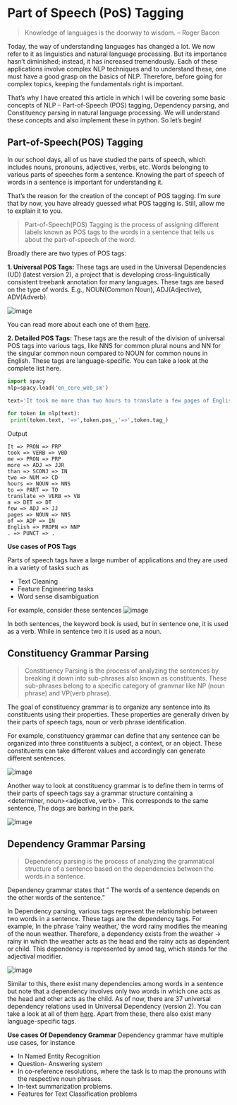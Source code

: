 # Part of Speech (PoS) Tagging

>Knowledge of languages is the doorway to wisdom. – Roger Bacon
                                                              
Today, the way of understanding languages has changed a lot. We now refer to it as linguistics and natural language processing. But its importance hasn’t diminished; instead, it has increased tremendously. Each of these applications involve complex NLP techniques and to understand these, one must have a good grasp on the basics of NLP. Therefore, before going for complex topics, keeping the fundamentals right is important.

That’s why I have created this article in which I will be covering some basic concepts of NLP – Part-of-Speech (POS) tagging, Dependency parsing, and Constituency parsing in natural language processing. We will understand these concepts and also implement these in python. So let’s begin!

## Part-of-Speech(POS) Tagging

In our school days, all of us have studied the parts of speech, which includes nouns, pronouns, adjectives, verbs, etc. Words belonging to various parts of speeches form a sentence. Knowing the part of speech of words in a sentence is important for understanding it.

That’s the reason for the creation of the concept of POS tagging. I’m sure that by now, you have already guessed what POS tagging is. Still, allow me to explain it to you.
> Part-of-Speech(POS) Tagging is the process of assigning different labels known as POS tags to the words in a sentence that tells us about the part-of-speech of the word.

Broadly there are two types of POS tags:

**1. Universal POS Tags:** 
These tags are used in the Universal Dependencies (UD) (latest version 2), a project that is developing cross-linguistically consistent treebank annotation for many languages. These tags are based on the type of words. E.g., NOUN(Common Noun), ADJ(Adjective), ADV(Adverb).

![image](https://user-images.githubusercontent.com/22586467/123293375-8d8eec80-d531-11eb-9d2b-6285ea3f07cf.png)

You can read more about each one of them [here](https://universaldependencies.org/u/pos/).

**2. Detailed POS Tags:** 
These tags are the result of the division of universal POS tags into various tags, like NNS for common plural nouns and NN for the singular common noun compared to NOUN for common nouns in English. These tags are language-specific. You can take a look at the complete list here.

```python
import spacy
nlp=spacy.load('en_core_web_sm')
 
text='It took me more than two hours to translate a few pages of English.'

for token in nlp(text):
 print(token.text, '=>',token.pos_,'=>',token.tag_)
 ```
 Output
 ```
 It => PRON => PRP
took => VERB => VBD
me => PRON => PRP
more => ADJ => JJR
than => SCONJ => IN
two => NUM => CD
hours => NOUN => NNS
to => PART => TO
translate => VERB => VB
a => DET => DT
few => ADJ => JJ
pages => NOUN => NNS
of => ADP => IN
English => PROPN => NNP
. => PUNCT => .
 ```

**Use cases of POS Tags**

Parts of speech tags have a large number of applications and they are used in a variety of tasks such as

- Text Cleaning
- Feature Engineering tasks
- Word sense disambiguation

For example, consider these sentences ![image](https://user-images.githubusercontent.com/22586467/123294728-be235600-d532-11eb-9559-e89624a13c57.png)

In both sentences, the keyword book is used, but in sentence one, it is used as a verb. While in sentence two it is used as a noun.

## Constituency Grammar Parsing

> Constituency Parsing is the process of analyzing the sentences by breaking it down into sub-phrases also known as constituents. These sub-phrases belong to a specific category of grammar like NP (noun phrase) and VP(verb phrase).

The goal of constituency grammar is to organize any sentence into its constituents using their properties. These properties are generally driven by their parts of speech tags, noun or verb phrase identification.

For example, constituency grammar can define that any sentence can be organized into three constituents a subject, a context, or an object. These constituents can take different values and accordingly can generate different sentences.

![image](https://user-images.githubusercontent.com/22586467/123295442-57eb0300-d533-11eb-9337-d00d47f38173.png)

Another way to look at constituency grammar is to define them in terms of their parts of speech tags say a grammar structure containing a <determiner, noun><adjective, verb> <preposition determiner noun>. This corresponds to the same sentence, The dogs are barking in the park.

![image](https://user-images.githubusercontent.com/22586467/123295592-794bef00-d533-11eb-8f50-e15fd6657782.png)


## Dependency Grammar Parsing

> Dependency parsing is the process of analyzing the grammatical structure of a sentence based on the dependencies between the words in a sentence.
  

Dependency grammar states that ” The words of a sentence depends on the other words of the sentence.”

In Dependency parsing, various tags represent the relationship between two words in a sentence. These tags are the dependency tags. For example, In the phrase ‘rainy weather,’ the word rainy modifies the meaning of the noun weather. Therefore, a dependency exists from the weather -> rainy in which the weather acts as the head and the rainy acts as dependent or child. This dependency is represented by amod tag, which stands for the adjectival modifier.

![image](https://user-images.githubusercontent.com/22586467/123297248-06dc0e80-d535-11eb-9877-f97aedc5772c.png)

Similar to this, there exist many dependencies among words in a sentence but note that a dependency involves only two words in which one acts as the head and other acts as the child. As of now, there are 37 universal dependency relations used in Universal Dependency (version 2). You can take a look at all of them [here](https://universaldependencies.org/u/dep/). Apart from these, there also exist many language-specific tags.

**Use cases Of Dependency Grammar**
Dependency grammar have multiple use cases, for instance

- In Named Entity Recognition
- Question- Answering system
- In co-reference resolutions, where the task is to map the pronouns with the respective noun phrases.
- In-text summarization problems.
- Features for Text Classification problems
  
 
